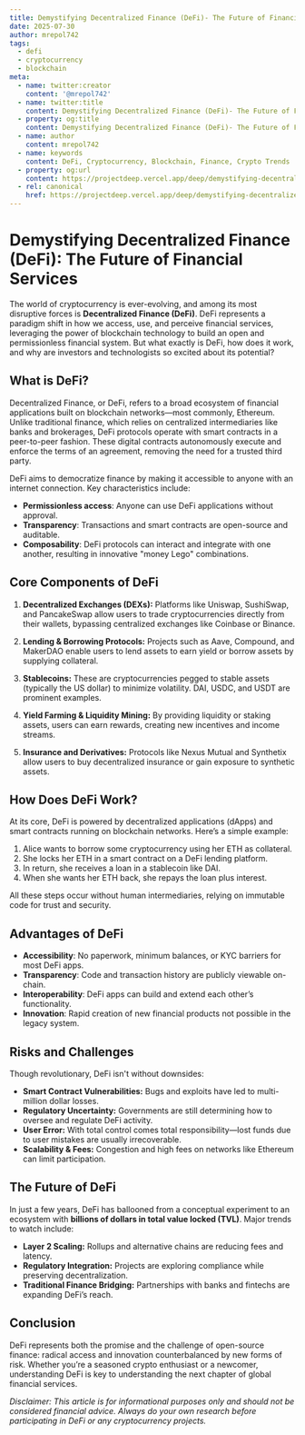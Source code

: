 ```yaml
---
title: Demystifying Decentralized Finance (DeFi)- The Future of Financial Services
date: 2025-07-30
author: mrepol742
tags:
  - defi
  - cryptocurrency
  - blockchain
meta:
  - name: twitter:creator
    content: '@mrepol742'
  - name: twitter:title
    content: Demystifying Decentralized Finance (DeFi)- The Future of Financial Services
  - property: og:title
    content: Demystifying Decentralized Finance (DeFi)- The Future of Financial Services
  - name: author
    content: mrepol742
  - name: keywords
    content: DeFi, Cryptocurrency, Blockchain, Finance, Crypto Trends
  - property: og:url
    content: https://projectdeep.vercel.app/deep/demystifying-decentralized-finance-defi-the-future-of-financial-services/
  - rel: canonical
    href: https://projectdeep.vercel.app/deep/demystifying-decentralized-finance-defi-the-future-of-financial-services/
---
```


# Demystifying Decentralized Finance (DeFi): The Future of Financial Services

The world of cryptocurrency is ever-evolving, and among its most disruptive forces is **Decentralized Finance (DeFi)**. DeFi represents a paradigm shift in how we access, use, and perceive financial services, leveraging the power of blockchain technology to build an open and permissionless financial system. But what exactly is DeFi, how does it work, and why are investors and technologists so excited about its potential?

## What is DeFi?

Decentralized Finance, or DeFi, refers to a broad ecosystem of financial applications built on blockchain networks—most commonly, Ethereum. Unlike traditional finance, which relies on centralized intermediaries like banks and brokerages, DeFi protocols operate with smart contracts in a peer-to-peer fashion. These digital contracts autonomously execute and enforce the terms of an agreement, removing the need for a trusted third party.

DeFi aims to democratize finance by making it accessible to anyone with an internet connection. Key characteristics include:

- **Permissionless access**: Anyone can use DeFi applications without approval.
- **Transparency**: Transactions and smart contracts are open-source and auditable.
- **Composability**: DeFi protocols can interact and integrate with one another, resulting in innovative "money Lego" combinations.

## Core Components of DeFi

1. **Decentralized Exchanges (DEXs):** Platforms like Uniswap, SushiSwap, and PancakeSwap allow users to trade cryptocurrencies directly from their wallets, bypassing centralized exchanges like Coinbase or Binance.

2. **Lending & Borrowing Protocols:** Projects such as Aave, Compound, and MakerDAO enable users to lend assets to earn yield or borrow assets by supplying collateral.

3. **Stablecoins:** These are cryptocurrencies pegged to stable assets (typically the US dollar) to minimize volatility. DAI, USDC, and USDT are prominent examples.

4. **Yield Farming & Liquidity Mining:** By providing liquidity or staking assets, users can earn rewards, creating new incentives and income streams.

5. **Insurance and Derivatives:** Protocols like Nexus Mutual and Synthetix allow users to buy decentralized insurance or gain exposure to synthetic assets.

## How Does DeFi Work?

At its core, DeFi is powered by decentralized applications (dApps) and smart contracts running on blockchain networks. Here’s a simple example:

1. Alice wants to borrow some cryptocurrency using her ETH as collateral.
2. She locks her ETH in a smart contract on a DeFi lending platform.
3. In return, she receives a loan in a stablecoin like DAI.
4. When she wants her ETH back, she repays the loan plus interest.

All these steps occur without human intermediaries, relying on immutable code for trust and security.

## Advantages of DeFi

- **Accessibility**: No paperwork, minimum balances, or KYC barriers for most DeFi apps.
- **Transparency**: Code and transaction history are publicly viewable on-chain.
- **Interoperability**: DeFi apps can build and extend each other’s functionality.
- **Innovation**: Rapid creation of new financial products not possible in the legacy system.

## Risks and Challenges

Though revolutionary, DeFi isn't without downsides:

- **Smart Contract Vulnerabilities:** Bugs and exploits have led to multi-million dollar losses.
- **Regulatory Uncertainty:** Governments are still determining how to oversee and regulate DeFi activity.
- **User Error:** With total control comes total responsibility—lost funds due to user mistakes are usually irrecoverable.
- **Scalability & Fees:** Congestion and high fees on networks like Ethereum can limit participation.

## The Future of DeFi

In just a few years, DeFi has ballooned from a conceptual experiment to an ecosystem with **billions of dollars in total value locked (TVL)**. Major trends to watch include:

- **Layer 2 Scaling:** Rollups and alternative chains are reducing fees and latency.
- **Regulatory Integration:** Projects are exploring compliance while preserving decentralization.
- **Traditional Finance Bridging:** Partnerships with banks and fintechs are expanding DeFi’s reach.


## Conclusion

DeFi represents both the promise and the challenge of open-source finance: radical access and innovation counterbalanced by new forms of risk. Whether you’re a seasoned crypto enthusiast or a newcomer, understanding DeFi is key to understanding the next chapter of global financial services.

*Disclaimer: This article is for informational purposes only and should not be considered financial advice. Always do your own research before participating in DeFi or any cryptocurrency projects.*
